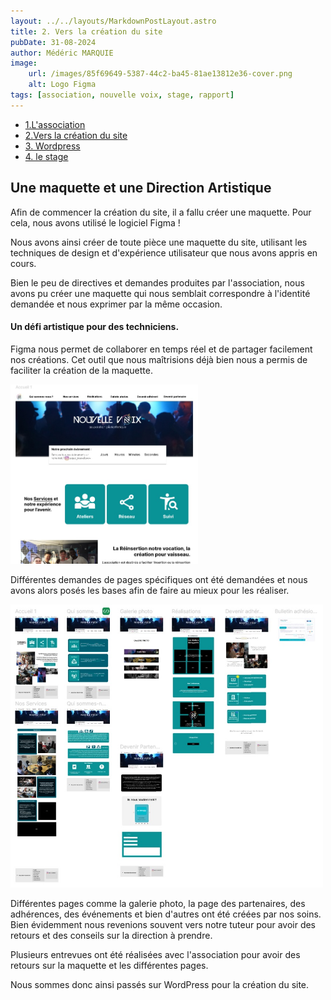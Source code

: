 ```yaml
---
layout: ../../layouts/MarkdownPostLayout.astro
title: 2. Vers la création du site
pubDate: 31-08-2024
author: Médéric MARQUIE
image: 
    url: /images/85f69649-5387-44c2-ba45-81ae13812e36-cover.png
    alt: Logo Figma
tags: [association, nouvelle voix, stage, rapport]
---
```


- [1.L'association](/posts/1.asso_Nouvelle-Voix)
- [2.Vers la création du site](/posts/2.creation_maquette)
- [3. Wordpress ](/posts/3.wordpress)
- [4. le stage](/posts/4.le_stage)

## Une maquette et une Direction Artistique

Afin de commencer la création du site, il a fallu créer une maquette. 
Pour cela, nous avons utilisé le logiciel Figma ! 

Nous avons ainsi créer de toute pièce une maquette du site, utilisant les techniques de design et d'expérience utilisateur que nous avons appris en cours.

Bien le peu de directives et demandes produites par l'association, nous avons pu créer une maquette qui nous semblait correspondre à l'identité demandée et nous exprimer par la même occasion.

#### Un défi artistique pour des techniciens.

Figma nous permet de collaborer en temps réel et de partager facilement nos créations. Cet outil que nous maîtrisions déjà bien nous a permis de faciliter la création de la maquette.

<img src="/public/images/maquette_accueil.jpg" width="300" alt="page accueil">

Différentes demandes de pages spécifiques ont été demandées et nous avons alors posés les bases afin de faire au mieux pour les réaliser.

<img src="/public/images/maquette_overview.jpg" width="500" alt="maquette overview">

Différentes pages comme la galerie photo, la page des partenaires, des adhérences, des événements et bien d'autres ont été créées par nos soins.
Bien évidemment nous revenions souvent vers notre tuteur pour avoir des retours et des conseils sur la direction à prendre.

Plusieurs entrevues ont été réalisées avec l'association pour avoir des retours sur la maquette et les différentes pages.

Nous sommes donc ainsi passés sur WordPress pour la création du site. 